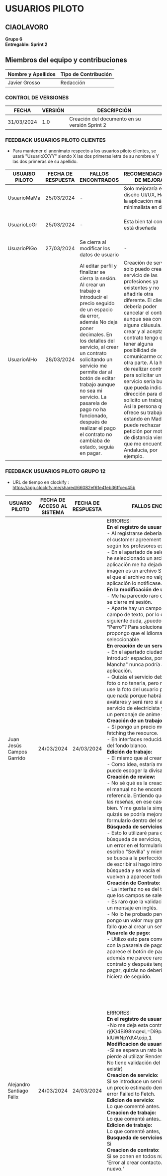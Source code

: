 # USUARIOS PILOTO

## CIAOLAVORO
**Grupo 6**
<br>
**Entregable: Sprint 2**

## Miembros del equipo y contribuciones

| Nombre y Apellidos | Tipo de Contribución |
|---------------------|-----------------------|
| Javier Grosso         | Redacción             |


### CONTROL DE VERSIONES
| FECHA      | VERSIÓN | DESCRIPCIÓN                                      |
|------------|---------|--------------------------------------------------|
| 31/03/2024 | 1.0     | Creación del documento en su versión Sprint 2    |

### FEEDBACK USUARIOS PILOTO CLIENTES
- Para mantener el anonimato respecto a los usuarios piloto clientes, se usará "UsuarioXXYY" siendo X las dos primeras letra de su nombre e Y las dos primeras de su apellido.

| USUARIO PILOTO | FECHA DE RESPUESTA | FALLOS ENCONTRADOS | RECOMENDACIONES DE MEJORA | COMENTARIOS POSITIVOS | OTROS COMENTARIOS |
| -------------- | ------------------ | ---------------------------------------------- | ------------------------------------------ | ----------------------------------- | ---------- |
| UsuarioMaMa   | 25/03/2024         | -                  | Solo mejoraría el diseño UI/UX, Hacer la aplicación más minimalista en diseño | Lo intuitiva que es y lo fácil que es navegar a través de ella | - |
| UsuarioLoGr    | 25/03/2024         | -                  | Esta bien tal como está diseñada | Visual y practica, cumple su funcion, es práctica | - |
| UsuarioPiGo    | 27/03/2024         | Se cierra al modificar los datos de usuario | - | Es fácil de usar y bonita presentación | - |
| UsuarioAlHo    | 28/03/2024         | Al editar perfil y finalizar se cierra la sesión. Al crear un trabajo e introducir el precio seguido de un espacio da error, además No deja poner decimales. En los detalles del servicio, al crear un contrato solicitando un servicio me permite dar al botón de editar trabajo aunque no sea mi servicio. La pasarela de pago no ha funcionado, después de realizar el pago el contrato no cambiaba de estado, seguía en pagar.| Creación de servicio: solo puedo crear un servicio de las profesiones ya existentes y no añadirle otra diferente. El cliente debería poder cancelar el contrato aunque sea con alguna cláusula. Al crear y al aceptar un contrato tengo que tener alguna posibilidad de comunicarme con otra parte. A la hora de realizar contrato para solicitar un servicio sería bueno que pueda indicar la dirección para donde solicito un trabajo. Así la persona que ofrece su trabajo estando en Madrid puede rechazar mi petición por motivo de distancia viendo que me encuentro en Andalucía, por ejemplo. | Puedo buscar tanto por lugar como por servicio. Que el trabajador deba de aceptar primero el trabajo y que no se realice la contratación automáticamente. Muy sencillo de utilizar, lo que facilita su uso por ejemplo a personas que no suelen utilizar mucho aplicaciones o ordenadores. | - |


### FEEDBACK USUARIOS PILOTO GRUPO 12

- URL de tiempo en clockify : https://app.clockify.me/shared/66082ef61e41eb36ffcec45b

| USUARIO PILOTO | FECHA DE ACCESO AL SISTEMA | FECHA DE RESPUESTA | FALLOS ENCONTRADOS | RECOMENDACIONES DE MEJORA | COMENTARIOS POSITIVOS | OTROS COMENTARIOS |
| -------------- | -------------- | ---------------- | ------------------------------------------------------ | ------------------------------------------------- | ------------------------------------------- | -------------- |
| Juan Jesús Campos Garrido | 24/03/2024                 | 24/03/2024         | ERRORES: <br>**En el registro de usuarios:**<br>- Al registrarse deberíamos obligar a aceptar el customer agreement pulsando un botón, según los profesores es obligatorio.<br>- En el apartado de seleccionar una imagen, he seleccionado un archivo STL y la aplicación me ha dejado, no sé si ahora mi imagen es un archivo STL, pero en el caso en el que el archivo no valga estaría bien que la aplicación lo notificase.<br>**En la modificación de usuario:**<br>- Me ha parecido raro que al editar mi perfil se cierre mi sesión.<br>- Aparte hay un campo idioma que es un campo de texto, por lo que me planteo la siguiente duda, ¿puedo poner como idioma "Perro"? Para solucionar este problema os propongo que el idioma sea algo seleccionable.<br>**En creación de un servicio:**<br>- En el apartado ciudad no se pueden introducir espacios, por lo tanto "Castilla y La Mancha" nunca podría aparecer en la aplicación.<br>- Quizás el servicio debería tener su propia foto o no tenerla, pero me parece raro que se use la foto del usuario para un servicio, más que nada porque habrá gente que utilice avatares y será raro si alguien busca un servicio de electricista y aparece una foto de un personaje de anime o un futbolista.<br>**Creación de un trabajo:**<br>- Si pongo un precio muy alto, salta un error fetching the resource.<br>- En interfaces reducidas se salen los campos del fondo blanco.<br>**Edición de trabajo:**<br>- El mismo que al crear.<br>- Como idea, estaría muy interesante si se puede escoger la divisa del precio.<br>**Creación de review:**<br>- No sé qué es la creación de una review y en el manual no he encontrado ninguna referencia. Entiendo que hacéis referencia a las reseñas, en ese caso, todo me parece bien. Y me gusta la simplicidad del proceso, quizás se podría mejorar integrando el formulario dentro del servicio.<br>**Búsqueda de servicios:**<br>- Esto lo utilizaré para daros feedback de la búsqueda de servicios, que he visto que hay un error en el formulario. En mi caso, al buscar escribo "Sevilla" y mientras escribo todo bien, se busca a la perfección, pero cuando termino de escribir si hago intro, se reinicia la búsqueda y se vacía el campo, por lo que vuelven a aparecer todos.<br>**Creación de Contrato:**<br>- La interfaz no es del todo responsive, ya que los campos se salen del recuadro blanco.<br>- Es raro que la validación de la fecha tenga un mensaje en inglés.<br>- No lo he probado pero entiendo que aquí si pongo un valor muy grande dará el mismo fallo que al crear un servicio.<br>**Pasarela de pago:**<br>- Utilizo esto para comentaros mi problema con la pasarela de pago, y es que no me aparece el botón de pagar por un contrato, además me parece raro que primero cree el contrato y después tenga que buscarlo para pagar, quizás no debería ser algo que se hiciera de seguido. | RECOMENDACIONES:<br> **En el registro de usuarios:**<br>- Que la confirmación de contraseña tenga también una opción para poder verla al igual que la contraseña.<br>**En la modificación de usuario:**<br>- Vuelve a haber el mismo problema que con el registro en las fotos.<br>- Aparte en interfaces reducidas, los campos del formulario se salen del cuadro blanco.<br>**Interfaz Gráfica:**<br>- Si meto algo que no sea una foto en como imagen de perfil, aparece en la interfaz imagen de guaje, esto se sale de la barra de navegación.<br>- En interfaces móviles, el apartado buscar servicios y sobre nosotros cuelgan de la foto de perfil del usuario y es un poco raro, quizás debería haber otro botón con un desplegable.<br>- Por último, como el sobre nosotros está en vuestra base landing page, se queda un poco lejos de vuestra aplicación y si vamos a ese apartado después no podremos volver a la aplicación, quizás sería buena idea añadir un botón visible al apartado sobre nosotros para volver a la aplicación.<br>**Creación de servicio:**<br>- Se podría validar que la ciudad existe para evitar spam.<br>**Creación de trabajo:**<br>- Se puede añadir un límite por encima. | COMENTARIOS POSITIVOS: <br> **Sobre los usuarios de la aplicación:**<br>- Me gusta la cantidad de campos, la idea de la imagen de perfil y la mejora de añadir un recuadro blanco sobre el fondo para que todo sea más legible.<br>**Sobre la interfaz gráfica:**<br>- Con la excepción de las fotos que os he comentado antes, la interfaz si me gusta bastante.<br>**Sobre los servicios de la aplicación:**<br>- Me ha gustado la búsqueda y la facilidad para crear un servicio aparte de que la interfaz me parece muy buena.<br>**Sobre contratos de la aplicación:**<br>- Me gusta el código de colores en los contratos, pero claro, no puedo probarlo de todo ya que si creo mi contrato alguien tiene que aceptarlo y a la hora de probar la aplicación esto se vuelve difícil. |                    |
| Alejandro Santiago Félix | 24/03/2024                 | 24/03/2024         | ERRORES: <br>**En el registro de usuarios:**<br>-No me deja esta contraseña: rj{K}4Bi98mqexL=Di9p&WRMM8-zPz>+?kIUWNpYd\4\o:ip,1<br>**Modificacion de usuarios:**<br>-Si se espera un rato la imagen añadida se pierde al utilizar Render.<br>No tiene validación del idioma (pueden no existir)<br>**Creacion de servicio:**<br>Si se introduce un servicio con un nombre o un precio estimado demasiado grande da el error Failed to Fetch.<br>**Edicion de servicio:**<br>Lo que comenté antes.<br>**Creacion de trabajo:**<br>Lo que comenté antes..<br>**Edicion de trabajo:**<br>Lo que comenté antes, desaparecen.<br>**Busqueda de servicios:**<br>Si <br>**Creacion de contrato:**<br>Si se ponen en todos números, creo, me pone 'Error al crear contacto. Por favor, inténtelo de nuevo.'|RECOMENDACIONES:<br>  **En el registro de usuarios:**<br>-No tiene validación del idioma (pueden no existir), del correo (puedo meter correo falsos) y de ciudades.<br>**Creacion de servicio:**<br>No me hagais CTRL-C y CTRL V, please. Lo que comenté antes, si es demasiado grande peta<br>**Edicion de servicio**<br>Lo que comenté antes, que desaparece del listado principal pero continua existiendo en mis trabajos y para que quieres edityar el trabajo de otra persona si no se modifica.<br>**Creacion de trabajos:**<br>Los idiomas<br>**Edicion de trabajos:**<br>Idiomas, ¿deja vu?.<br>**Interfaz Gráfica:**<br>La cruz roja y el undefined reading map está wapa.  | COMENTARIOS POSITIVOS: <br> **Servicios:**<br>-Est.a muy bien, se nota que hay una gran mejora desde el anterior sprint.<br> |                    |
| Alejandro García Sánchez-Hermosilla | 24/03/2024                 | 25/03/2024         |  ERRORES: <br>**Creación de usuarios:**<br>-En cuanto a la creación de usuarios he tenido problemas en cuanto me he querido registrar con una contraseña que contiene una ñ, despues de eso probe a eliminar la ñ y ya si funciona, ademas de errores de validación que comentaré mas adelante<br>**Modificación de usuarios:**<br>-Cuando cambias algún dato en modifcar usuairo no se porque pero se cierra sesión y es un poco agotador tener que iniciar sesión cada vez que tengas que modificar algo<br>**Creación de  servicio:**<br>-Como en la creación de un usuario la ciudad no permite que se le añada la ñ.<br>**Edición de  trabajo:**<br>-No me deja editar ningún trabajo, ni los creados que supongo que será porque no soy propietario ni los que he creado yo<br>**Busqueda de servicios:**<br>-Si.<br>**Visualización de contratos:**<br>-Pues que cuando he ido a pagar el contrato no se ha modificado el estado correcatamente y he tenido que pagarlo 2 veces para que se modificara el estado. | RECOMENDACIONES:<br>   **Creación de usuarios:**<br>-Pues en el caso de que se compruebe el correo electronico, tambien se compruebe la extension del correo debido a que si pones algo parecido a correo@mail no te dice en que esta fallando y devuelve un error la página<br>**Interfaz gráfica:**<br>La verdad que me ha gustado, pero recomendaría que estuviera un poco mas cargada con datos que puedan ser interesantes, como por ejemplos los usuarios mas destados, para que no se vea tan simple<br>**Creación de  servicio:**<br>-Podrias especificar el formato de pago en el trabajo, ya sean € o €/h.<br>**Edición de  trabajo:**<br>-La funcionalidad estará pero no se muestra  | COMENTARIOS POSITIVOS: <br> **Servicios:**<br>-No hay campos suficientes en el formulario como para completar lo de filtrado y los errores que he encontrado han sido que si le pulsas intro cuando tienes una ciudad puesta se resetean los parametros de filtrado y ademas la pregunta de la interfaz ya la respondí anteriormente.<br> |                    |
| David Cortabarra Romero | 24/03/2024                 | 25/03/2024         | ERRORES: <br>**Creacion de usuario:**<br>-He usado la siguiente contraseña:<br>FK63Q"}"rqx7O8J&BdT"}`E#:S)RlTtn.Y-u0ETRPL;PdGR:^F<br>No ha funcionado el registro pues me salta el mensaje de error de que la contraseña no sigue el formato adecuado, sin embargo, no me dice en qué me estoy equivocando. En este caso, el problema es que estoy usando caracteres especiales que no están contemplados para las contraseñas, por eso, creo que sería conveniente mostrar un mensaje más explícito indicando los caracteres especiales que se pueden usar.<br>También he probado con la siguiente contraseña, la cual no me ha dado errores de validación:<br>*wFK6V0pYv&5IV<br>Al pulsar en el botón de registrarse, ha saltado un error en la página. En la consola aparece lo siguiente:<br>"Pattern attribute value *wFK6V0pYv&5IV is not a valid regular expression: Uncaught SyntaxError: Invalid regular expression: /*wFK6V0pYv&5IV/v: Nothing to repeat"<br>Para replicar el error se han usado los siguientes datos:<br>Nombre de usuario: Manuel<br>Nombre: Contreras<br>Apellidos: Pérez<br>Contraseña: *wFK6V0pYv&5IV<br>Confirmar contraseña: *wFK6V0pYv&5IV<br>Email: test@test.com<br>Fecha de nacimiento: 25/03/1824<br>Tras esto he probado con la contraseña Holahola1@ y el error es el siguiente:<br>"Access to fetch at 'https://ciao-lavoro-api-2.onrender.com/user/register/' from origin 'https://ciao-lavoro-2.pages.dev' has been blocked by CORS policy: No 'Access-Control-Allow-Origin' header is present on the requested resource. If an opaque response serves your needs, set the request's mode to 'no-cors' to fetch the resource with CORS disabled".<br>Tras recargar la página, el registro funciona correctamente con la misma contraseña Holahola1@.<br>**Modificacion de usuario:**<br>-He introducido la fecha 28/02/2031 y al pulsar en guardar cambios, ha saltado un error. Se debería contemplar mediante validaciones los datos que se introducen para actualizar el perfil, al igual que se hace en el registro.<br>**Creación de servicio:**<br>-No he encontrado problemas creando un servicio, pero sí que he visto que se están imprimiendo cosas innecesarias por la consola del navegador. Concretamente, al pulsar en la sección de Mis Servicios, se imprime por consola las profesiones que se pueden seleccionar.<br>**Creación de trabajo:**<br>-En el texto aparece "Crear una trabajo" en vez de "Crear un trabajo". Por otra parte, al pulsar en crear un trabajo aparece un error 404 por consola, sin embargo, el formulario se muestra correctamente. Además, al introducir un precio muy grande como, por ejemplo, "12511261548929914818292929292998", aparece un error en vez de saltar una validación.<br>**Edición de trabajo:**<br>-Nuevamente, al introducir un precio muy elevado, aparece un error al modificar el trabajo. Debería aparecer una validación en su lugar. También veo bien que las validaciones aparezcan con pequeños mensajes en rojo en vez de con pop ups.<br>**Creación de contrato:**<br>-Cuando introduzco un precio muy elevado, aparece un error en vez de saltar una validación. Por otra parte, puedo crear un contrato de un minuto de duración. Quizá esto habría que estudiarlo, pues puede no tener mucho sentido la existencia de estos contratos tan cortos. | RECOMENDACIONES:<br>  **Creacion de usuario:**<br>-Creo que sería oportuno comprobar si el correo electrónico existe de verdad o no. También mejorar la validación de contraseñas. A pesar de esto, yo creo que las validaciones son bastante buenas.<br>**Modificacion de usuario:**<br>-Habría que realizar validaciones de la fecha.<br>**Interfaz gráfica:**<br>-Habría que llevar a cabo el responsive del perfil de usuario y la edición del perfil.<br>**Creacion trabajo:**<br>-Faltan validaciones para el precio.<br>**Edicion de trabajo:**<br>-Faltan validaciones para el precio<br>**Interfaz Grafica**<br>-Desarrollar la interfaz responsive de los detalles del servicio y todas las secciones dentro de esta página.<br>-En este caso me ha gustado el responsive, sin embargo, considero que se pueden organizar mejor los trabajos en pantallas más grandes. | COMENTARIOS POSITIVOS: <br> **Usuarios:**<br>-Me ha gustado que se puedan incluir imágenes de cualquier tipo, sin importar el tamaño. También me ha gustado la interfaz. <br>**Servicios:**<br>-Me han gustado las validaciones que se han hecho en algunos formularios. Me ha gustado el uso de la IA para las imágenes de los servicios. Me ha gustado la sección de opiniones.<br>**Contratos:**<br>-Me ha gustado mucho cómo se ha organizado la información en la página de Mis Contratos. También me ha gustado el formulario de crear contrato. |                    |
| Pablo Mera Gómez | 24/03/2024                 | 26/03/2024         | ERRORES: <br>**Modificación de usuario:**<br>-En idioma no se puede poner nada<br>Al actualizar el perfil, siempre recibo un error y no sé por qué, debería decir en qué campo está el error, puesto que todos tienen valores que parecen ser correctos<br>Quizás tener que pulsar sobre editar perfil una vez que entramos en editar perfil es repetitivo<br>**Creación de servicio:**<br>-Error en el formulario de crear servicio al no poner números enteros Error al crear servicio: TypeError: Failed to fetch<br>**Edición de servicio:**<br>-En el servicio aparece el usuario pero no se puede editar, si no se puede que no aparezca<br>Aparece crear "una" trabajo, sería "un"<br>**Creación de trabajo:**<br>-En crear un nuevo trabajo, el formulario da también error Failed to fetch al introducir datos, además, no deja poner decimales, debe ser un precio entero<br>**Creación de contrato:**<br>-A la hora de hacer el contrato pasa lo mismo, sólo permite introducir números enteros  | RECOMENDACIONES:<br>  **Creación de Servicio:**<br>-Añadir la experiencia a que se refiere, y que puedas dividir en años meses días | COMENTARIOS POSITIVOS: <br> **Interfaz:**<br>-La verdad es que ha mejorado bastante respecto a la primera versión, enhorabuena! <br>**Usuarios:**<br>-Parece estar bien, lo de idiomas es algo que se podría mejorar, pero por el resto, si sumamos las propuestas anteriores, está muy completo<br>**Servicios:**<br>-Es muy intuitivo, tiene algunos errores pero está bien en general |                    |
| Antonio Carretero Díaz | 24/03/2024                 | 26/03/2024         | ERRORES: <br>**Creación de Usuario:**<br>-Esta contraseña que respeta los mínimos exigidos, la aplicación no me lo permite (123pamSsl@$!%*?&_ñ) porque cuando contiene una ñ aparece como que no coinciden las contraseñas. Al igual ocurre cuando utilizo más de un carácter especial. He subido en vez de una foto un archivo diferente (init.py) y me ha permitido crearme una cuenta. Tras crearme la cuenta, no me ha saltado ningún mensaje de registro exitoso o fallido, simplemente me ha redireccionado al menú principal.<br>**Modificación de usuario:**<br>-En el apartado de perfil de usuario no se aprecia la imagen al completo. Al editar el perfil para subir otra imagen, parece que ya se limita el formato de subida de archivos, pero no me permite subir cualquier imagen dado que salta un error diciendo que debo subir una imagen.<br>**Edición de servicio:**<br>-Cuando se accede al servicio de otra persona, puedes ver los botones para editar campos, aunque no te lo permite.<br>**Creación de Contrato:**<br>-Dentro de la creación de un contrato, se rompe la vista del formulario. Si intento crear un contrato de coste 0, aparece un error genérico y no me indica el error concreto.<br>**Visualizacion de Contrato:**<br>-Al comprobar el estado del contrato creado, aparece una hora más tarde del contratado, es decir, en vez de a las 12:12, aparece a las 13:12. Al rellenar una fecha de inicio y fecha de fin que concuerden con una contratación, desaparece del listado.  | RECOMENDACIONES:<br> **Creación de usuario:**<br>-Comprobar que el formato de archivo que se sube como foto de perfil es el esperado, permitir o mandar un aviso al usuario de que no se permiten contraseñas con la ñ y con varios caracteres especiales. Además, se debería enviar una alerta en caso de registro exitoso o fallido.<br>**Modificación de Usuario:**<br>-Ajustar el tamaño de imagen en vez de recortarla e indicar alguna descripción sobre el error que mencionaba antes al subir una imagen que, en principio, es permitida y que está en formato .jpg <br>**Interfaz Gráfica usuario**<br>-Al cargar la página de inicio, tarda un poco en cargar toda la página. El inicio no es completamente responsive porque las imágenes de los servicios más populares se superponen en mi pantalla. <br>**Edición de servicio:**<br>-Se debería ocultar esos botones en el caso de que sea otra persona. | COMENTARIOS POSITIVOS: <br> <br>**Usuarios:**<br>-Parece que se han usado imágenes creadas con una inteligencia artificial y me ha gustado bastante esa idea. <br>**Servicios:**<br>-Interfaz limpia y con los datos justos y necesarios<br>**Contratos:**<br>-Simple y con lo necesario |                    |
| Diego García Linares | 24/03/2024                 | 27/03/2024         | ERRORES: <br>**Creación de usuario:**<br>-Puedes poner un pdf como foto de perfil y puedo crearme infinitos usuarios con el mismo nombre, email, contraseña, fecha de nacimiento, deberíais poner que el username fuera único y así no habría duplicados o se sobreescribiría.<br>**Interfaz grafica de usuario:**<br>-Cuando entras a mi perfil no es responsive.<br>**Creación de trabajo:**<br>-No entiendo que estoy creando, si un trabajo que voy a hacer o un trabajo en el que quiero que me contraten, además pone nombre y precio estimado pero que es el nombre?<br>**Busqueda de servicio:**<br>-Es un poco raro que si pongo Valencia y le doy a intro se me borra y no es una búsqueda concreta. Por lo demás todo genial.<br>**Interfaz grafica de servicio:**<br>-No es responsive el detalle de un servicio.<br>**Creación de contrato:**<br>-No entiendo como se crea, ni que estoy haciendo es decir, porque me tengo que meter en el perfil de alguien para crearlo que estoy haciendo cuando lo creo...  | RECOMENDACIONES:<br> **Creación de usuario:**<br>-La restricción de que la foto de perfil sea un jpg o png | COMENTARIOS POSITIVOS: <br> **Servicios:**<br>-Está bien es bonito y no hay más información de la necesaria. <br> |                    |
| David Reyes Alés | 24/03/2024                 | 27/03/2024         | ERRORES: <br>**Login de usuario:**<br>-En realidad el problema no es con el login en sí, si no del almacenamiento de la información de usuario en el local storage. Al revisar si estabais utilizando autenticación con token he visto que toda la la información del usuario se guarda en el local storage, esto puede ser un fallo de seguridad importante, aparece hasta la contraseña encriptada. Siempre es interesante usar el local storage para información necesaria para la ejecución de la aplicación, pero creo que hay mejores opciones que almacenar el usuario al completo.<br>**Creacion de servicio:**<br>-Está todo bastante bien, excepto por las unidades de cada apartado, estaría bien indicar de que magnitud se está hablando. E.g: Indicar que lo que se introduce en la experiencia son años.<br>**Creacion de trabajo:**<br>-Al igual que en la creación de un trabajo, indicar la divisa en la que se paga. Aunque solo esté disponible el euro para pagar, al introducir el número en la creación, no hay ningún tipo de indicación de que divisa es.<br>**Edicion de trabajo:**<br>-Puedo poner 0 como el precio estimado. No se al 100% si se debería permitir, pero imagino que no. A parte de las validaciones habituales, estaría biene establecer un valor mínimo para el estimado ya que no tiene sentido establecer valores irrisorios para un trabajo.<br>**Creación de contrato:**<br>-Solo un pequeño problema de introducción de datos. En la fecha sale un calendario donde puedes elegir el día y queda genial, en cambio para la hora no pasa lo mismo y hay que introducirla a mano. Estaría bien que en la hora también se desplegara un item interactivo. | RECOMENDACIONES: <br>**Interfaz Gráfica:**<br>-La interfaz gráfica es minimalista y atractiva, como a mi me gusta personalmente, muy buen trabajo. Ya que los colores principales son el blanco y el naranja, añadiría más items de color naranja para llamar más la atención a la vista, hay solo algunos botones de este color (por ejemplo, añadir bordes naranjas a los divs y otros elementos: títulos, navbar...). También estaría bien revisar y hacer toda la interfaz responsive, ya que hay algunas partes que al reducir la resuloción no cuadran bien en la pantalla. | COMENTARIOS POSITIVOS: <br>**Usuarios:**<br>-Ha mejorado mucho todo con respecto al primer sprint. Todos los formularios de creación y login funcionan muy bien.<br>**Servicios:**<br>-Creación y edición sencilla. Claro y conciso.<br>**Contratos:**<br>-Las explicaciones desplegables de los estados y otros atributos a la hora de la visualización de los mismos. |                    |
| María Escalante Ramos | 24/03/2024                 | 28/03/2024         | ERRORES: <br>**Edición de servicio:**<br>-El checkbox de activo se puede cambiar sin acceder a editar servicio<br>-en ciudad se puede introducir cualquier valor que no sea una ciudad<br>**Creación de trabajo:**<br>-No se pueden introducir decimales en el campo precioidiomas<br>**Busqueda de servicios:**<br>-Al escribir una ciudad y darle a intro, se deshace lo que hay escrito  | RECOMENDACIONES: <br>**Modificación de usuario:**<br>-El campo idioma podría ser un desplegable para evitar que los usuarios introduzcan palabras qeu no son idiomas<br>**Busqueda de servicios:**<br>-Puede ser util buscar por usuario<br>**Interfaz gráfica:**<br>-en las paginas services/id, el contenedor de detalles de servicio ocupa todo el largo de la página, se vería mejor si se adaptara al contenido |  |                    |
| Carlos Baquero Villena | 24/03/2024                 | 29/03/2024         | ERRORES: <br>**Creacion de usuario:**<br>-El campo de Apellidos tiene como label Apellido y como placeholder Apellidos. Creo que os ha faltado una s<br>**Modificacion de usuario:**<br>-Veo raro que se cierre la sesión al actualizar el perfil<br>**Edicion de servicio:**<br>-Se puede quitar el check de activo sin primero darle a editar, entonces no se guarda el cambio <br>**Edicion de trabajo:**<br>-no puedo cambiar el precio a uno con decimales <br>**Busqueda de servicios:**<br>-Si busco una ciudad y le doy a enter se borra | RECOMENDACIONES: <br>**Creacion de usuario:**<br>-He utilizado el email ciaolavoro@com y solamente ha saltado un alert de que ha habido un error y que se debe intentar otra vez. Creo que se debería especificar que el email es invalido <br>**Modificacion de usuario:**<br>-Creo que para el idioma se debería utilizar un input de tipo select.<br>**Interfaz grafica:**<br>-Si no se está loggeado, aparece el texto "Servicios más populares:", pero no aparece nada<br>**Creacion de servicio:**<br>-Creo que se debería especificar que la experiencia se refiere a años de experiencia   | - |                    |
| Úrsula Garrucho Sánchez | 24/03/2024                 | 29/03/2024         | ERRORES: <br>**Modificacion de usuario:**<br>-No es problema como tal pero si que en la modificación aparece el campo idioma que creo que no está en la creación del usuario y para rellenarlo tendria que editar mi perfil tras hacer el usuario.<br>Por otro lado cuando edito mi perfil me hace logout y tengo que volver a iniciar sesión tras la edición.<br>**Creacion de servicio:**<br>-Creo que deberíais poder poner la opción para introducir una nueva profesión al desplegable, del estilo una opción de otro y que a través de ésta en un campo de texto que aparezca o algo puedas añadir una nueva, hay bastantes pero puede ser una limitación para las personas que usen la página.<br>-Además de esto al introducir caracteres como la ñ en el nombre de la ciudad me salta la validación de que ese campo únicamente puede incluir letras.<br>**Edicion de servicio:**<br>-Puedo modificar el checkbox sin estar dentro de la página de editar<br>**Edicion de trabajo:**<br>-Cuando estoy en la página de un servicio que no es mío puedo editar los trabajos que tampoco he creado yo | - | COMENTARIOS POSITIVOS: <br>**Interfaz grafica usuario:**<br>-Lo veo todo bastante bien, en cuanto a responsive también <br>-Es simple e intuitivo |                    |